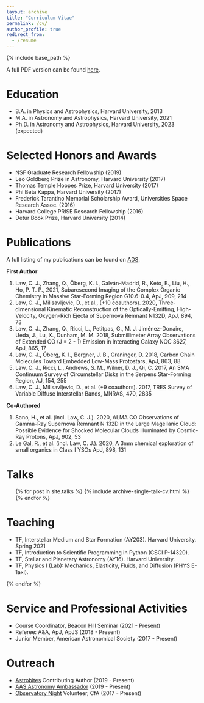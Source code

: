 ```yaml
---
layout: archive
title: "Curriculum Vitae"
permalink: /cv/
author_profile: true
redirect_from:
  - /resume
---
```


{% include base_path %}

A full PDF version can be found <a href="/files/paper1.pdf">here</a>.


Education
======
* B.A. in Physics and Astrophysics, Harvard University, 2013
* M.A. in Astronomy and Astrophysics, Harvard University, 2021
* Ph.D. in Astronomy and Astrophysics, Harvard University, 2023 (expected)

Selected Honors and Awards
======
* NSF Graduate Research Fellowship (2019)
* Leo Goldberg Prize in Astronomy, Harvard University (2017)
* Thomas Temple Hoopes Prize, Harvard University (2017)
* Phi Beta Kappa, Harvard University (2017)
* Frederick Tarantino Memorial Scholarship Award, Universities Space Research Assoc. (2016)
* Harvard College PRISE Research Fellowship (2016)
* Detur Book Prize, Harvard University (2014)


Publications
======
A full listing of my publications can be found on [ADS](https://ui.adsabs.harvard.edu/user/libraries/BR8acQNQQKOJKcsn8H3uVg).

<b>First Author</b>
<ol>
  <li>Law, C. J., Zhang, Q., Öberg, K. I., Galván-Madrid, R., Keto, E., Liu, H., Ho, P. T. P., 2021, Subarcsecond Imaging of the Complex Organic Chemistry in Massive Star-Forming Region G10.6-0.4, ApJ, 909, 214</li>
  <li>Law, C. J., Milisavljevic, D., et al., (+10 coauthors). 2020, Three-dimensional Kinematic Reconstruction of the Optically-Emitting, High-Velocity, Oxygen-Rich Ejecta of Supernova Remnant N132D, ApJ, 894, 73</li>
  <li>Law, C. J., Zhang, Q., Ricci, L., Petitpas, G., M. J. Jiménez-Donaire, Ueda, J., Lu, X., Dunham, M. M. 2018, Submillimeter Array Observations of Extended CO (J = 2 - 1) Emission in Interacting Galaxy NGC 3627, ApJ, 865, 17</li>
  <li>Law, C. J., Öberg, K. I., Bergner, J. B., Graninger, D. 2018, Carbon Chain Molecules Toward Embedded Low-Mass Protostars, ApJ, 863, 88</li>
  <li>Law, C. J., Ricci, L., Andrews, S. M., Wilner, D. J., Qi, C. 2017, An SMA Continuum Survey of Circumstellar Disks in the Serpens Star-Forming Region, AJ, 154, 255</li>
  <li>Law, C. J., Milisavljevic, D., et al. (+9 coauthors). 2017, TRES Survey of Variable Diffuse Interstellar Bands, MNRAS, 470, 2835</li>
</ol>

<b>Co-Authored</b>
<ol>
  <li>Sano, H., et al. (incl. Law, C. J.). 2020, ALMA CO Observations of Gamma-Ray Supernova Remnant N 132D in the Large Magellanic Cloud: Possible Evidence for Shocked Molecular Clouds Illuminated by Cosmic-Ray Protons, ApJ, 902, 53</li>
  <li>Le Gal, R., et al. (incl. Law, C. J.). 2020, A 3mm chemical exploration of small organics in Class I YSOs ApJ, 898, 131</li>
</ol>

<!-- <ul>{% for post in site.publications %}
    {% include archive-single-cv.html %}
  {% endfor %}</ul> -->
  
Talks
======
  <ul>{% for post in site.talks %}
    {% include archive-single-talk-cv.html %}
  {% endfor %}</ul>
  
Teaching
======
* TF, Interstellar Medium and Star Formation (AY203). Harvard University. Spring 2021  
* TF, Introduction to Scientific Programming in Python (CSCI P-14320).
* TF, Stellar and Planetary Astronomy (AY16). Harvard University. 
* TF, Physics I (Lab): Mechanics, Elasticity, Fluids, and Diffusion (PHYS E-1axl).
  
<!--   <ul>{% for post in site.teaching %}
    {% include archive-single-cv.html %}-->
  {% endfor %}</ul>
  
Service and Professional Activities
======
* Course Coordinator, Beacon Hill Seminar (2021 - Present)
* Referee: A&A, ApJ, ApJS (2018 - Present)
* Junior Member, American Astronomical Society (2017 - Present)

Outreach
======
* [Astrobites](https://astrobites.org/author/claw/) Contributing Author (2019 - Present)
* [AAS Astronomy Ambassador](https://aas.org/education/roster-aas-astronomy-ambassadors) (2019 - Present)
* [Observatory Night](https://pweb.cfa.harvard.edu/events/public-events) Volunteer, CfA (2017 - Present)
